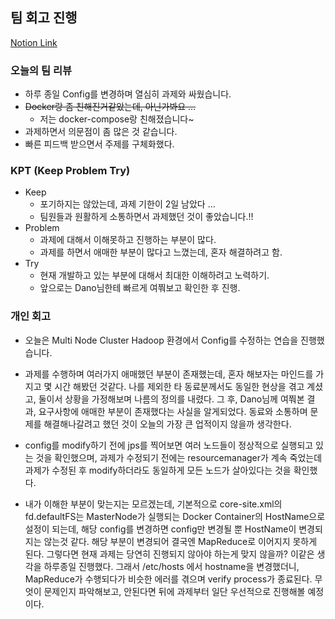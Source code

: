 ## 팀 회고 진행

[Notion Link](https://patrashu.notion.site/Day-14-80da0f292b5d4fd8b3321e26a52a2a97?pvs=4)

### 오늘의 팀 리뷰
- 하루 종일 Config를 변경하며 열심히 과제와 싸웠습니다.
- ~~Docker랑 좀 친해진거같았는데, 아닌가봐요 …~~
    - 저는 docker-compose랑 친해졌습니다~
- 과제하면서 의문점이 좀 많은 것 같습니다.
- 빠른 피드백 받으면서 주제를 구체화했다.

### KPT (Keep Problem Try)
- Keep
    - 포기하지는 않았는데, 과제 기한이 2일 남았다 …
    - 팀원들과 원활하게 소통하면서 과제했던 것이 좋았습니다.!!
- Problem
    - 과제에 대해서 이해못하고 진행하는 부분이 많다.
    - 과제를 하면서 애매한 부분이 많다고 느꼈는데, 혼자 해결하려고 함.
- Try
    - 현재 개발하고 있는 부분에 대해서 최대한 이해하려고 노력하기.
    - 앞으로는 Dano님한테 빠르게 여쭤보고 확인한 후 진행.
        
### 개인 회고
- 오늘은 Multi Node Cluster Hadoop 환경에서 Config를 수정하는 연습을 진행했습니다.

- 과제를 수행하며 여러가지 애매했던 부분이 존재했는데, 혼자 해보자는 마인드를 가지고 몇 시간 해봤던 것같다. 나를 제외한 타 동료분께서도 동일한 현상을 겪고 계셨고, 둘이서 상황을 가정해보며 나름의 정의를 내렸다. 그 후, Dano님께 여쭤본 결과, 요구사항에 애매한 부분이 존재했다는 사실을 알게되었다. 동료와 소통하며 문제를 해결해나갈려고 했던 것이 오늘의 가장 큰 업적이지 않을까 생각한다.

- config를 modify하기 전에 jps를 찍어보면 여러 노드들이 정상적으로 실행되고 있는 것을 확인했으며, 과제가 수정되기 전에는 resourcemanager가 계속 죽었는데 과제가 수정된 후 modify하더라도 동일하게 모든 노드가 살아있다는 것을 확인했다.  

- 내가 이해한 부분이 맞는지는 모르겠는데, 기본적으로 core-site.xml의 fd.defaultFS는 MasterNode가 실행되는 Docker Container의 HostName으로 설정이 되는데, 해당 config를 변경하면 config만 변경될 뿐 HostName이 변경되지는 않는것 같다. 해당 부분이 변경되어 결국엔 MapReduce로 이어지지 못하게 된다. 그렇다면 현재 과제는 당연히 진행되지 않아야 하는게 맞지 않을까? 이같은 생각을 하루종일 진행했다. 그래서 /etc/hosts 에서 hostname을 변경했더니, MapReduce가 수행되다가 비슷한 에러를 겪으며 verify process가 종료된다. 무엇이 문제인지 파악해보고, 안된다면 뒤에 과제부터 일단 우선적으로 진행해볼 예정이다.
